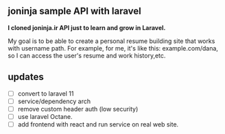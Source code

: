 ## joninja sample API with laravel
**I cloned joninja.ir API just to learn and grow in Laravel.**

My goal is to be able to create a personal resume building site that works with username path. For example, for me, it's like this: example.com/dana, so I can access the user's resume and work history,etc.

## updates
- [ ]  convert to laravel 11
- [ ] service/dependency arch
- [ ] remove custom header auth (low security)
- [ ] use laravel Octane.
- [ ] add frontend with react and run service on real web site.

